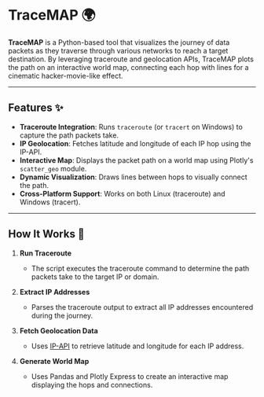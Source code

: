 # TraceMAP 🌍  
**TraceMAP** is a Python-based tool that visualizes the journey of data packets as they traverse through various networks to reach a target destination. By leveraging traceroute and geolocation APIs, TraceMAP plots the path on an interactive world map, connecting each hop with lines for a cinematic hacker-movie-like effect.

---

## Features ✨  
- **Traceroute Integration**: Runs `traceroute` (or `tracert` on Windows) to capture the path packets take.  
- **IP Geolocation**: Fetches latitude and longitude of each IP hop using the IP-API.  
- **Interactive Map**: Displays the packet path on a world map using Plotly's `scatter_geo` module.  
- **Dynamic Visualization**: Draws lines between hops to visually connect the path.  
- **Cross-Platform Support**: Works on both Linux (traceroute) and Windows (tracert).  

---

## How It Works 🚀  

1. **Run Traceroute**  
   - The script executes the traceroute command to determine the path packets take to the target IP or domain.

2. **Extract IP Addresses**  
   - Parses the traceroute output to extract all IP addresses encountered during the journey.

3. **Fetch Geolocation Data**  
   - Uses [IP-API](http://ip-api.com/) to retrieve latitude and longitude for each IP address.

4. **Generate World Map**  
   - Uses Pandas and Plotly Express to create an interactive map displaying the hops and connections.


